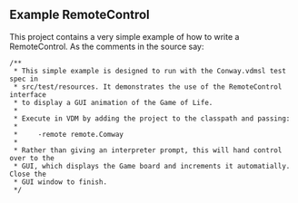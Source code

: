 ## Example RemoteControl

This project contains a very simple example of how to write a RemoteControl. As the comments in
the source say:

```
/**
 * This simple example is designed to run with the Conway.vdmsl test spec in
 * src/test/resources. It demonstrates the use of the RemoteControl interface
 * to display a GUI animation of the Game of Life.
 *
 * Execute in VDM by adding the project to the classpath and passing:
 *
 *     -remote remote.Comway
 *
 * Rather than giving an interpreter prompt, this will hand control over to the
 * GUI, which displays the Game board and increments it automatially. Close the
 * GUI window to finish.
 */
```

